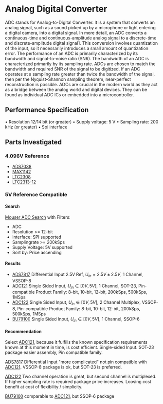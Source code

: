 Analog Digital Converter
========================
ADC stands for Analog-to-Digital Converter. It is a system that converts an analog signal, such as a sound picked up by a microphone or light entering a digital camera, into a digital signal.
In more detail, an ADC converts a continuous-time and continuous-amplitude analog signal to a discrete-time and discrete-amplitude digital signal1. This conversion involves quantization of the input, so it necessarily introduces a small amount of quantization error.
The performance of an ADC is primarily characterized by its bandwidth and signal-to-noise ratio (SNR). The bandwidth of an ADC is characterized primarily by its sampling rate.
ADCs are chosen to match the bandwidth and required SNR of the signal to be digitized. If an ADC operates at a sampling rate greater than twice the bandwidth of the signal, then per the Nyquist–Shannon sampling theorem, near-perfect reconstruction is possible.
ADCs are crucial in the modern world as they act as a bridge between the analog world and digital devices. They can be found as individual ADC ICs or embedded into a microcontroller.

Performance Specification
-------------------------
•	Resolution 12/14 bit (or greater)
•	Supply voltage: 5 V
•	Sampling rate: 200 kHz (or greater)
•	Spi interface

Parts Investigated
------------------

### 4.096V Reference
- [ADS7038][ADS7038 datasheet]
- [MAX1142][MAX1142 datasheet]
- [LTC2308][LTC2308 datasheet]
- [LTC2313-12][LTC2313-12 datasheet]

### 5V Reference Compatible

#### Search
[Mouser ADC Search] with Filters:
- ADC
- Resolution >= 12-bit
- Interface: SPI supported
- Samplingrate >= 200kSps
- Supply Voltage: 5V supported
- Sort by: Price ascending

#### Results

- [ADS7817] Differential Input 2.5V Ref, $U_{in} = 2.5V \pm
    2.5V$, 1 Channel, VSSOP-8
- [ADC121] Single Sided Input, $U_{in} \in [0V, 5V]$, 1
    Channel, SOT-23, Pin-compatible Product Family: 8-bit, 10-bit, 12-bit,
    200kSps, 500kSps, 1MSps
- [ADC122] Single Sided Input, $U_{in} \in [0V, 5V]$, 2
    Channel Multiplex, VSSOP-8, Pin-compatible Product Family: 8-bit, 10-bit, 12-bit,
    200kSps, 500kSps, 1MSps
- [BU79100] Single Sided Input, $U_{in} \in [0V, 5V]$, 1
    Channel, SSOP-6

#### Recommendation

Select [ADC121], because it fulfills the known specification requirements known
at this moment in time, is cost efficient. Single-sided Input. SOT-23 package
easier assembly, Pin compatible family.

[ADS7817] Differential Input "more complicated" not pin compatible with
[ADC121]. VSSOP-8 package is ok, but SOT-23 is preferred.

[ADC122] Two channel operation is great, but second channel is multiplexed. If
higher sampling rate is required package price increases. Loosing cost benefit
at cost of flexibility / simplicity.

[BU79100] comparable to [ADC121], but SSOP-6 package

[ADS7038 datasheet]: https://www.ti.com/lit/ds/symlink/ads7038.pdf?ts=1713952903321&ref_url=https%253A%252F%252Fwww.google.com%252F
[MAX1142 datasheet]: https://www.analog.com/en/products/max1143.html
[LTC2308 datasheet]: https://www.analog.com/media/en/technical-documentation/data-sheets/2308fc.pdf
[LTC2313-12 datasheet]: https://www.analog.com/en/products/ltc2313-12.html
[Mouser ADC Search]: https://www.mouser.de/c/semiconductors/data-converter-ics/analog-to-digital-converters-adc/?q=adc&analog%20supply%20voltage=0%20V%20to%205.25%20V%7C~1.8%20V%2C%205%20V%2C%205.4%20V%7C~2.2%20V%20to%205.5%20V%7C~2.25%20V%20to%205%20V%2C%205%20V%7C~2.3%20V%20to%205%20V~~2.3%20V%20to%205.5%20V%7C~2.35%20V%20to%205.25%20V~~2.375%20V%20to%205.25%20V%7C~2.4%20V%20to%205.1%20V%7C~2.5%20V%20to%205%20V%7C~2.5%20V%20to%205.5%20V%7C~2.5%20V%2C%205%20V%7C~2.7%20V%20to%205.25%20V%7C~2.7%20V%20to%205.5%20V%7C~2.85%20V%20to%205.5%20V%7C~3%20V%20to%205.25%20V%7C~3%20V%20to%205.5%20V%7C~3%20V%2C%205%20V%7C~3.13%20V%20to%203.47%20V%2C%204.75%20V%20to%205.25%20V%7C~3.15%20V%20to%205.5%20V%7C~4%20V%20to%205.5%20V%7C~4.5%20V%20to%205.25%20V~~4.5%20V%20to%205.5%20V%7C~4.75%20V%20to%205.25%20V%7C~4.75%20V%20to%205.5%20V%7C~4.95%20V%20to%205.05%20V%7C~5%20V%7C~5%20V%2C%2010%20V&interface%20type=3-Wire%2C%204-Wire%2C%20Microwire%2C%20QSPI%2C%20SPI%7C~3-Wire%2C%20I2C%2C%20SPI~~3-Wire%2C%20Microwire%2C%20SPI%7C~3-Wire%2C%20Parallel%2C%20QSPI%2C%20SPI~~3-Wire%2C%20SPI%7C~I2C%2C%20Parallel%2C%20SPI%7C~JESD204B%2C%20SPI%7C~Microwire%2C%20QSPI%2C%20SPI%7C~Parallel%2C%20SPI%7C~QSPI%2C%20SPI%7C~SPI~~SPI%2C%20USART&resolution=12%20bit~~32%20bit&sampling%20rate=100%20kS%2Fs~~10.4%20GS%2Fs&NewSearch=1&rp=semiconductors%2Fdata-converter-ics%2Fanalog-to-digital-converters-adc%7C~Resolution%7C~Interface%20Type%7C~Sampling%20Rate%7C~Analog%20Supply%20Voltage&sort=pricing&pg=2
[ADS7817]: https://www.ti.com/lit/ds/symlink/ads7817.pdf?ts=1714433703965&ref_url=https%253A%252F%252Fwww.mouser.de%252F
[ADC121]: https://www.ti.com/lit/ds/symlink/adc121s021.pdf?ts=1714380326274&ref_url=https%253A%252F%252Fwww.mouser.fr%252F
[ADC122]: https://www.ti.com/lit/ds/symlink/adc122s021.pdf?ts=1714381766845&ref_url=https%253A%252F%252Fwww.ti.com%252Fproduct%252FADC122S021%253Futm_source%253Dgoogle%2526utm_medium%253Dcpc%2526utm_campaign%253Dasc-null-null-GPN_EN-cpc-pf-google-eu%2526utm_content%253DADC122S021%2526ds_k%253DADC122S021%2526DCM%253Dyes%2526gad_source%253D1%2526gclid%253DEAIaIQobChMI_pDF3InnhQMV7D4GAB2oCw5nEAAYASAAEgLjN_D_BwE%2526gclsrc%253Daw.ds
[BU79100]: https://fscdn.rohm.com/en/products/databook/datasheet/ic/data_converter/dac/bu79100g-la-e.pdf
